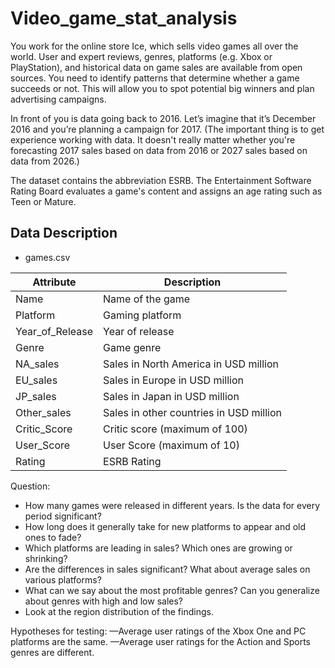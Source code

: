 # Video_game_stat_analysis
You work for the online store Ice, which sells video games all over the world. User and expert reviews, genres, platforms (e.g. Xbox or PlayStation), and historical data on game sales are available from open sources. You need to identify patterns that determine whether a game succeeds or not. This will allow you to spot potential big winners and plan advertising campaigns.


In front of you is data going back to 2016. Let’s imagine that it’s December 2016 and you’re planning a campaign for 2017.
(The important thing is to get experience working with data. It doesn't really matter whether you're forecasting 2017 sales based on data from 2016 or 2027 sales based on data from 
2026.)


The dataset contains the abbreviation ESRB. The Entertainment Software Rating Board evaluates a game's content and assigns an age rating such as Teen or Mature.


## Data Description 
* games.csv 

| Attribute         | Description                                      |
|-----------------|------------------------------------------------|
| Name            | Name of the game                                  |
| Platform        | Gaming platform                                      |
| Year_of_Release | Year of release                                 |
| Genre           | Game genre                                |
| NA_sales        | Sales in North America in USD million |
| EU_sales        | Sales in Europe in USD million           |
| JP_sales        | Sales in Japan in USD million           |
| Other_sales     | Sales in other countries in USD million   |
| Critic_Score    | Critic score (maximum of 100)                |
| User_Score      | User Score (maximum of 10)              |
| Rating          | ESRB Rating|

Question: 
- How many games were released in different years. Is the data for every period significant?
- How long does it generally take for new platforms to appear and old ones to fade?
- Which platforms are leading in sales? Which ones are growing or shrinking? 
- Are the differences in sales significant? What about average sales on various platforms?
- What can we say about the most profitable genres? Can you generalize about genres with high and low sales?
- Look at the region distribution of the findings. 

Hypotheses for testing: 
—Average user ratings of the Xbox One and PC platforms are the same.
—Average user ratings for the Action and Sports genres are different.

